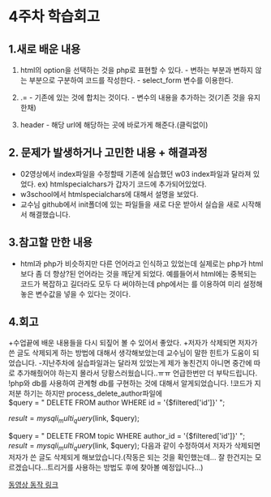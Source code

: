 # 4주차 학습회고

## 1.새로 배운 내용
  1. html의 option을 선택하는 것을 php로 표현할 수 있다.
    -  변하는 부분과 변하지 않는 부분으로 구분하여 코드를 작성한다.
    - select_form 변수를 이용한다.

  2. .=
    - 기존에 있는 것에 합치는 것이다.
    - 변수의 내용을 추가하는 것(기존 것을 유지한채)

  3. header
    - 해당 url에 해당하는 곳에 바로가게 해준다.(클릭없이)


## 2. 문제가 발생하거나 고민한 내용 + 해결과정
  - 02영상에서 index파일을 수정할때 기존에 실습했던 w03 index파일과 달라져 있었다. ex) htmlspecialchars가 갑자기 코드에 추가되어있었다.
  - w3school에서 htmlspecialchars에 대해서 설명을 보았다.
  - 교수님 github에서 init폴더에 있는 파일들을 새로 다운 받아서 실습을 새로 시작해서 해결했습니다.

## 3.참고할 만한 내용
  - html과 php가 비슷하지만 다른 언어라고 인식하고 있었는데 실제로는 php가 html보다 좀 더 향상?된 언어라는 것을 깨닫게 되었다. 예를들어서 html에는 중복되는 코드가 복잡하고 길더라도 모두 다 써야하는데 php에서는 <?=?>를 이용하여 미리 설정해놓은 변수값을 넣을 수 있다는 것이다.


## 4.회고
+수업끝에 배운 내용들을 다시 되짚어 볼 수 있어서 좋았다.
+저자가 삭제되면 저자가 쓴 글도 삭제되게 하는 방법에 대해서 생각해보았는데 교수님이 말한 힌트가 도움이 되었습니다.
-지난주차에 실습파일과는 달라져 있었는게 제가 놓친건지 아니면 중간에 따로 추가해줬어야 하는지 몰라서 당황스러웠습니다..ㅠㅠ 언급한번만 더 부탁드립니다.
!php와 db를 사용하여 관계형 db를 구현하는 것에 대해서 알게되었습니다.
!코드가 지저분 하기는 하지만 process_delete_author파일에   
$query = "
    DELETE
      FROM author
      WHERE id = '{$filtered['id']}'
  ";

  $result = mysqli_multi_query($link, $query);

  $query = "
    DELETE
      FROM topic
      WHERE author_id = '{$filtered['id']}'
  ";
  $result = mysqli_multi_query($link, $query);
  다음과 같이 수정하여서 저자가 삭제되면 저자가 쓴 글도 삭제되게 해보았습니다.(작동은 되는 것을 확인했는데... 잘 한건지는 모르겠습니다...트리거를 사용하는 방법도 후에 찾아볼 예정입니다...)

[동영상 동작 링크](https://www.youtube.com/watch?v=DksYSx_FllY&feature=youtu.be)
